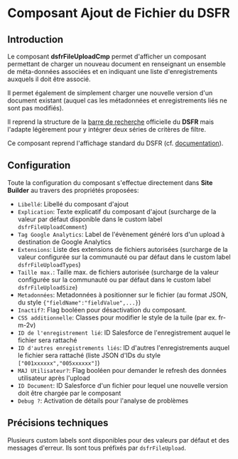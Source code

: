 # Composant Ajout de Fichier du **DSFR**

## Introduction

Le composant **dsfrFileUploadCmp** permet d'afficher un composant permettant de charger un nouveau document
en renseignant un ensemble de méta-données associées et en indiquant une liste d'enregistrements auxquels
il doit être associé.

Il permet également de simplement charger une nouvelle version d'un document existant (auquel cas les 
métadonnées et enregistrements liés ne sont pas modifiés).

Il reprend la structure de la [barre de recherche](https://www.systeme-de-design.gouv.fr/elements-d-interface/composants/barre-de-recherche) officielle du **DSFR** mais l'adapte légèrement pour y intégrer deux séries de critères
de filtre.

Ce composant reprend l'affichage standard du DSFR (cf. [documentation](https://www.systeme-de-design.gouv.fr/elements-d-interface/composants/ajout-de-fichier)).
 

## Configuration

Toute la configuration du composant s'effectue directement dans **Site Builder** au travers des propriétés proposées:
* `Libellé`: Libellé du composant d'ajout
* `Explication`: Texte explicatif du composant d'ajout (surcharge de la valeur par défaut disponible dans le custom label `dsfrFileUploadComment`)
* `Tag Google Analytics`: Label de l'évènement généré lors d'un upload à destination de Google Analytics
* `Extensions`: Liste des extensions de fichiers autorisées (surcharge de la valeur configurée sur la communauté ou par défaut dans le custom label `dsfrFileUploadTypes`)
* `Taille max.`: Taille max. de fichiers autorisée (surcharge de la valeur configurée sur la communauté ou par défaut dans le custom label `dsfrFileUploadSize`)
* `Metadonnées`: Metadonnées à positionner sur le fichier (au format JSON, du style `{"fieldName":"fieldValue",...}`)
* `Inactif?`: Flag booléen pour désactivation du composant.
* `CSS additionnelle`: Classes pour modifier le style de la tuile (par ex. fr-m-2v)
* `ID de l'enregistrement lié`: ID Salesforce de l'enregistrement auquel le fichier sera rattaché
* `ID d'autres enregistrements liés`: ID d'autres l'enregistrements auquel le fichier sera rattaché (liste JSON d'IDs du style `["001xxxxxx","005xxxxxx"]`)
* `MAJ Utilisateur?`: Flag booléen pour demander le refresh des données utilisateur après l'upload
* `ID Document`: ID Salesforce d'un fichier pour lequel une nouvelle version doit être chargée par le composant
* `Debug ?`: Activation de détails pour l'analyse de problèmes


## Précisions techniques

Plusieurs custom labels sont disponibles pour des valeurs par défaut et des messages d'erreur. 
Ils sont tous préfixés par `dsfrFileUpload`.
